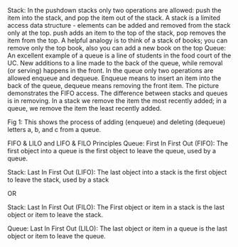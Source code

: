 Stack:
In the pushdown stacks only two operations are allowed: push the item into the stack, and pop the item out of the stack. A stack is a limited access data structure - elements can be added and removed from the stack only at the top. push adds an item to the top of the stack, pop removes the item from the top. A helpful analogy is to think of a stack of books; you can remove only the top book, also you can add a new book on the top
Queue:
An excellent example of a queue is a line of students in the food court of the UC. New additions to a line made to the back of the queue, while removal (or serving) happens in the front. In the queue only two operations are allowed enqueue and dequeue. Enqueue means to insert an item into the back of the queue, dequeue means removing the front item. The picture demonstrates the FIFO access. The difference between stacks and queues is in removing. In a stack we remove the item the most recently added; in a queue, we remove the item the least recently added.


Fig 1: This shows the process of adding (enqueue) and deleting (dequeue) letters a, b, and c from a queue.

FIFO & LILO and LIFO & FILO Principles
Queue: First In First Out (FIFO): The first object into a queue is the first object to leave the queue, used by a queue.

Stack: Last In First Out (LIFO): The last object into a stack is the first object to leave the stack, used by a stack

OR

Stack: Last In First Out (FILO): The First object or item in a stack is the last object or item to leave the stack.

Queue: Last In First Out (LILO): The last object or item in a queue is the last object or item to leave the queue.

